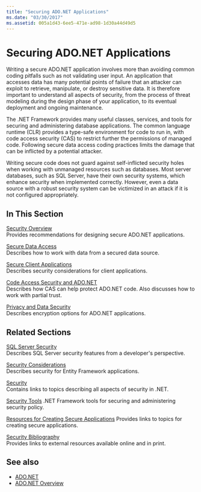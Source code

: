 ```yaml
---
title: "Securing ADO.NET Applications"
ms.date: "03/30/2017"
ms.assetid: 005a1d43-6ee5-471e-ad98-1d30a44d49d5
---
```

# Securing ADO.NET Applications
Writing a secure ADO.NET application involves more than avoiding common coding pitfalls such as not validating user input. An application that accesses data has many potential points of failure that an attacker can exploit to retrieve, manipulate, or destroy sensitive data. It is therefore important to understand all aspects of security, from the process of threat modeling during the design phase of your application, to its eventual deployment and ongoing maintenance.  
  
 The .NET Framework provides many useful classes, services, and tools for securing and administering database applications. The common language runtime (CLR) provides a type-safe environment for code to run in, with code access security (CAS) to restrict further the permissions of managed code. Following secure data access coding practices limits the damage that can be inflicted by a potential attacker.  
  
 Writing secure code does not guard against self-inflicted security holes when working with unmanaged resources such as databases. Most server databases, such as SQL Server, have their own security systems, which enhance security when implemented correctly. However, even a data source with a robust security system can be victimized in an attack if it is not configured appropriately.  
  
## In This Section  
 [Security Overview](security-overview.md)  
 Provides recommendations for designing secure ADO.NET applications.  
  
 [Secure Data Access](secure-data-access.md)  
 Describes how to work with data from a secured data source.  
  
 [Secure Client Applications](secure-client-applications.md)  
 Describes security considerations for client applications.  
  
 [Code Access Security and ADO.NET](code-access-security.md)  
 Describes how CAS can help protect ADO.NET code. Also discusses how to work with partial trust.  
  
 [Privacy and Data Security](privacy-and-data-security.md)  
 Describes encryption options for ADO.NET applications.  
  
## Related Sections  
 [SQL Server Security](./sql/sql-server-security.md)  
 Describes SQL Server security features from a developer's perspective.  
  
 [Security Considerations](./ef/security-considerations.md)  
 Describes security for Entity Framework applications.  
  
 [Security](../../../standard/security/index.md)  
 Contains links to topics describing all aspects of security in .NET.  
  
 [Security Tools](https://docs.microsoft.com/previous-versions/visualstudio/visual-studio-2008/7w3fd0wb(v=vs.90))  
 .NET Framework tools for securing and administering security policy.  
  
 [Resources for Creating Secure Applications](https://docs.microsoft.com/previous-versions/visualstudio/visual-studio-2010/ms165101(v=vs.100))  
 Provides links to topics for creating secure applications.  
  
 [Security Bibliography](/visualstudio/ide/security-bibliography)  
 Provides links to external resources available online and in print.  
  
## See also

- [ADO.NET](index.md)
- [ADO.NET Overview](ado-net-overview.md)

